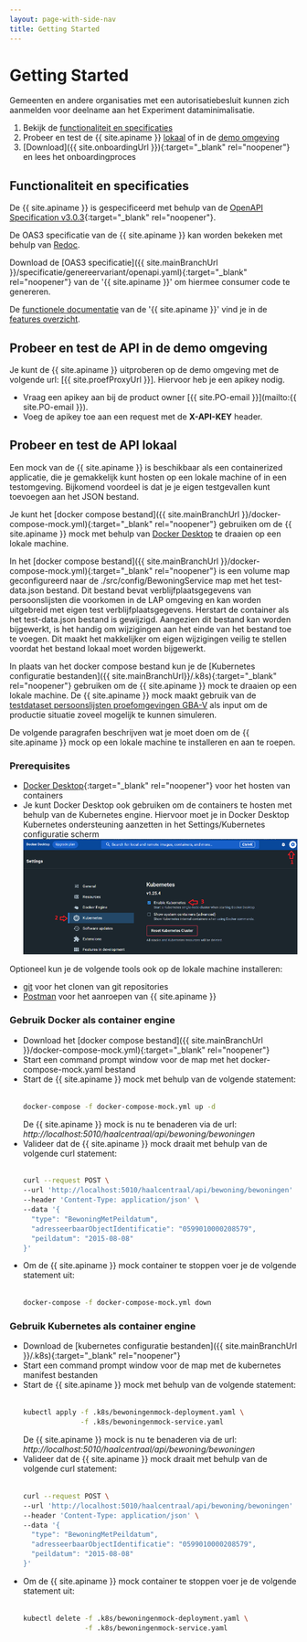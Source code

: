 ```yaml
---
layout: page-with-side-nav
title: Getting Started
---
```

# Getting Started

Gemeenten en andere organisaties met een autorisatiebesluit kunnen zich aanmelden voor deelname aan het Experiment dataminimalisatie.

1. Bekijk de [functionaliteit en specificaties](#functionaliteit-en-specificaties)
2. Probeer en test de {{ site.apiname }} [lokaal](#probeer-en-test-de-api-lokaal) of in de [demo omgeving](#probeer-en-test-de-api-in-de-demo-omgeving)
3. [Download]({{ site.onboardingUrl }}){:target="_blank" rel="noopener"} en lees het onboardingproces

## Functionaliteit en specificaties

De {{ site.apiname }} is gespecificeerd met behulp van de [OpenAPI Specification v3.0.3](https://spec.openapis.org/oas/v3.0.3){:target="_blank" rel="noopener"}.

De OAS3 specificatie van de {{ site.apiname }} kan worden bekeken met behulp van [Redoc](./redoc).

Download de [OAS3 specificatie]({{ site.mainBranchUrl }}/specificatie/genereervariant/openapi.yaml){:target="_blank" rel="noopener"} van de '{{ site.apiname }}' om hiermee consumer code te genereren.

De [functionele documentatie](./features-overzicht) van de '{{ site.apiname }}' vind je in de [features overzicht](./features-overzicht).

## Probeer en test de API in de demo omgeving

Je kunt de {{ site.apiname }} uitproberen op de demo omgeving met de volgende url: [{{ site.proefProxyUrl }}]. Hiervoor heb je een apikey nodig.

- Vraag een apikey aan bij de product owner [{{ site.PO-email }}](mailto:{{ site.PO-email }}). 
- Voeg de apikey toe aan een request met de __X-API-KEY__ header.

## Probeer en test de API lokaal

Een mock van de {{ site.apiname }} is beschikbaar als een containerized applicatie, die je gemakkelijk kunt hosten op een lokale machine of in een testomgeving. Bijkomend voordeel is dat je je eigen testgevallen kunt toevoegen aan het JSON bestand.

Je kunt het [docker compose bestand]({{ site.mainBranchUrl }}/docker-compose-mock.yml){:target="_blank" rel="noopener"} gebruiken om de {{ site.apiname }} mock met behulp van [Docker Desktop](https://www.docker.com/products/docker-desktop) te draaien op een lokale machine.

In het [docker compose bestand]({{ site.mainBranchUrl }}/docker-compose-mock.yml){:target="_blank" rel="noopener"} is een volume map geconfigureerd naar de ./src/config/BewoningService map met het test-data.json bestand. Dit bestand bevat verblijfplaatsgegevens van persoonslijsten die voorkomen in de LAP omgeving en kan worden uitgebreid met eigen test verblijfplaatsgegevens. Herstart de container als het test-data.json bestand is gewijzigd. Aangezien dit bestand kan worden bijgewerkt, is het handig om wijzigingen aan het einde van het bestand toe te voegen. Dit maakt het makkelijker om eigen wijzigingen veilig te stellen voordat het bestand lokaal moet worden bijgewerkt.  

In plaats van het docker compose bestand kun je de [Kubernetes configuratie bestanden]({{ site.mainBranchUrl}}/.k8s){:target="_blank" rel="noopener"} gebruiken om de {{ site.apiname }} mock te draaien op een lokale machine. De {{ site.apiname }} mock maakt gebruik van de [testdataset persoonslijsten proefomgevingen GBA-V](https://www.rvig.nl/media/288) als input om de productie situatie zoveel mogelijk te kunnen simuleren.

De volgende paragrafen beschrijven wat je moet doen om de {{ site.apiname }} mock op een lokale machine te installeren en aan te roepen.

### Prerequisites

- [Docker Desktop](https://www.docker.com/products/docker-desktop){:target="_blank" rel="noopener"} voor het hosten van containers
- Je kunt Docker Desktop ook gebruiken om de containers te hosten met behulp van de Kubernetes engine. Hiervoor moet je in Docker Desktop Kubernetes ondersteuning aanzetten in het Settings/Kubernetes configuratie scherm ![Enable Kubernetes](../img/docker-desktop-enable-k8s.png)

Optioneel kun je de volgende tools ook op de lokale machine installeren:

- [git](https://git-scm.com/downloads) voor het clonen van git repositories
- [Postman](https://www.postman.com/downloads/) voor het aanroepen van {{ site.apiname }}


### Gebruik Docker als container engine

- Download het [docker compose bestand]({{ site.mainBranchUrl }}/docker-compose-mock.yml){:target="_blank" rel="noopener"}
- Start een command prompt window voor de map met het docker-compose-mock.yaml bestand
- Start de {{ site.apiname }} mock met behulp van de volgende statement:
  ```sh

  docker-compose -f docker-compose-mock.yml up -d

  ```
  De {{ site.apiname }} mock is nu te benaderen via de url: *http://localhost:5010/haalcentraal/api/bewoning/bewoningen*
- Valideer dat de {{ site.apiname }} mock draait met behulp van de volgende curl statement:
  ```sh

  curl --request POST \
  --url 'http://localhost:5010/haalcentraal/api/bewoning/bewoningen' \
  --header 'Content-Type: application/json' \
  --data '{
    "type": "BewoningMetPeildatum",
    "adresseerbaarObjectIdentificatie": "0599010000208579",
    "peildatum": "2015-08-08"
  }'

  ```
- Om de {{ site.apiname }} mock container te stoppen voer je de volgende statement uit:
  ```sh

  docker-compose -f docker-compose-mock.yml down

  ```

### Gebruik Kubernetes als container engine

- Download de [kubernetes configuratie bestanden]({{ site.mainBranchUrl }}/.k8s){:target="_blank" rel="noopener"}
- Start een command prompt window voor de map met de kubernetes manifest bestanden
- Start de {{ site.apiname }} mock met behulp van de volgende statement:
  ```sh

  kubectl apply -f .k8s/bewoningenmock-deployment.yaml \
                -f .k8s/bewoningenmock-service.yaml 

  ```
  De {{ site.apiname }} mock is nu te benaderen via de url: *http://localhost:5010/haalcentraal/api/bewoning/bewoningen*
- Valideer dat de {{ site.apiname }} mock draait met behulp van de volgende curl statement:
  ```sh

  curl --request POST \
  --url 'http://localhost:5010/haalcentraal/api/bewoning/bewoningen' \
  --header 'Content-Type: application/json' \
  --data '{
    "type": "BewoningMetPeildatum",
    "adresseerbaarObjectIdentificatie": "0599010000208579",
    "peildatum": "2015-08-08"
  }'

  ```
- Om de {{ site.apiname }} mock container te stoppen voer je de volgende statement uit:
  ```sh

  kubectl delete -f .k8s/bewoningenmock-deployment.yaml \
                 -f .k8s/bewoningenmock-service.yaml 

  ```

